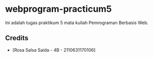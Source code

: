 # webprogram-practicum5

Ini adalah tugas praktikum 5 mata kuliah Pemrograman Berbasis Web. 

## Credits
* [Rosa Salsa Saida - 4B - 2110631170106]
